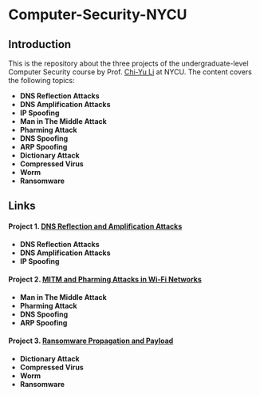 # Computer-Security-NYCU

## Introduction
This is the repository about the three projects of the undergraduate-level Computer Security course by Prof. [Chi-Yu Li](https://people.cs.nctu.edu.tw/~chiyuli/) at NYCU. The content covers the following topics:
- **DNS Reflection Attacks**
- **DNS Amplification Attacks**
- **IP Spoofing**
- **Man in The Middle Attack**
- **Pharming Attack**
- **DNS Spoofing**
- **ARP Spoofing**
- **Dictionary Attack**
- **Compressed Virus**
- **Worm**
- **Ransomware**

## Links
#### Project 1. [DNS Reflection and Amplification Attacks](https://github.com/ben0919/Computer-Security-NYCU/tree/main/Project%201)
- **DNS Reflection Attacks**
- **DNS Amplification Attacks**
- **IP Spoofing**
#### Project 2. [MITM and Pharming Attacks in Wi-Fi Networks](https://github.com/ben0919/Computer-Security-NYCU/tree/main/Project%202)
- **Man in The Middle Attack**
- **Pharming Attack**
- **DNS Spoofing**
- **ARP Spoofing**
#### Project 3. [Ransomware Propagation and Payload](https://github.com/ben0919/Computer-Security-NYCU/tree/main/Project%203)
- **Dictionary Attack**
- **Compressed Virus**
- **Worm**
- **Ransomware**
